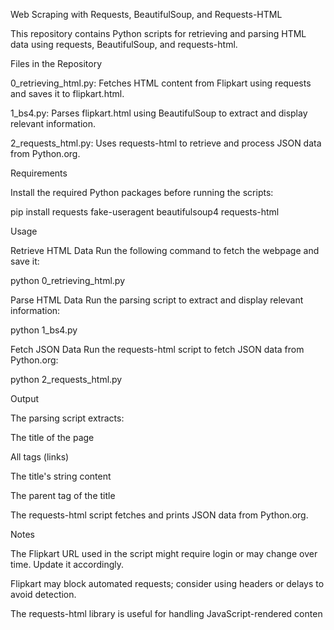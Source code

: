 Web Scraping with Requests, BeautifulSoup, and Requests-HTML

This repository contains Python scripts for retrieving and parsing HTML data using requests, BeautifulSoup, and requests-html.

Files in the Repository

0_retrieving_html.py: Fetches HTML content from Flipkart using requests and saves it to flipkart.html.

1_bs4.py: Parses flipkart.html using BeautifulSoup to extract and display relevant information.

2_requests_html.py: Uses requests-html to retrieve and process JSON data from Python.org.

Requirements

Install the required Python packages before running the scripts:

pip install requests fake-useragent beautifulsoup4 requests-html

Usage

Retrieve HTML Data
Run the following command to fetch the webpage and save it:

python 0_retrieving_html.py

Parse HTML Data
Run the parsing script to extract and display relevant information:

python 1_bs4.py

Fetch JSON Data
Run the requests-html script to fetch JSON data from Python.org:

python 2_requests_html.py

Output

The parsing script extracts:

The title of the page

All <a> tags (links)

The title's string content

The parent tag of the title

The requests-html script fetches and prints JSON data from Python.org.

Notes

The Flipkart URL used in the script might require login or may change over time. Update it accordingly.

Flipkart may block automated requests; consider using headers or delays to avoid detection.

The requests-html library is useful for handling JavaScript-rendered conten
